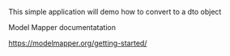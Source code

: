 This simple application will demo how to convert to a dto object 

Model Mapper documentatation

https://modelmapper.org/getting-started/
